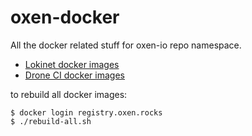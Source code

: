 # oxen-docker

All the docker related stuff for oxen-io repo namespace.

* [Lokinet docker images](lokinet)
* [Drone CI docker images](ci)


to rebuild all docker images:

    $ docker login registry.oxen.rocks
    $ ./rebuild-all.sh
